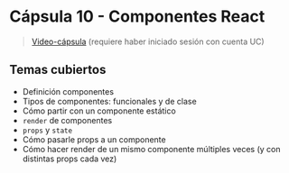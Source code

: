# Cápsula 10 - Componentes React

> [Video-cápsula](https://drive.google.com/file/d/1BPG_V1rGvRfd-WaSrtvAU1vIPcTdVkHH/view?usp=sharing) (requiere haber iniciado sesión con cuenta UC)

## Temas cubiertos
- Definición componentes
- Tipos de componentes: funcionales y de clase
- Cómo partir con un componente estático
- `render` de componentes
- `props` y `state`
- Cómo pasarle props a un componente
- Cómo hacer render de un mismo componente múltiples veces (y con distintas props cada vez)
